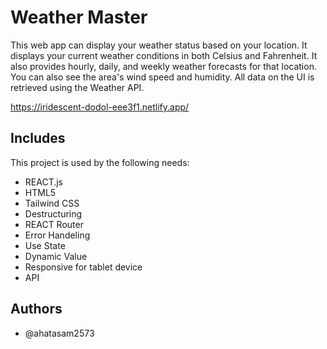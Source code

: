# Weather Master

This web app can display your weather status based on your location. It displays your current weather conditions in both Celsius and Fahrenheit. It also provides hourly, daily, and weekly weather forecasts for that location. You can also see the area's wind speed and humidity. All data on the UI is retrieved using the Weather API.

https://iridescent-dodol-eee3f1.netlify.app/

## Includes

This project is used by the following needs:

- REACT.js
- HTML5
- Tailwind CSS
- Destructuring
- REACT Router
- Error Handeling
- Use State
- Dynamic Value
- Responsive for tablet device
- API

## Authors

- @ahatasam2573

